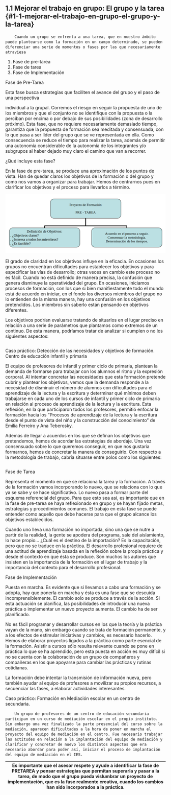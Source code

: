 ## 1.1 Mejorar el trabajo en grupo: El grupo y la tarea {#1-1-mejorar-el-trabajo-en-grupo-el-grupo-y-la-tarea}

        Cuando un grupo se enfrenta a una tarea, que en nuestro ámbito puede plantearse como la formación en un campo determinado, se pueden diferenciar una serie de momentos o fases por las que necesariamente atraviesa

1.  Fase de pre-tarea
2.  Fase de tarea
3.  Fase de Implementación

Fase de Pre-Tarea

Esta fase busca estrategias que faciliten el avance del grupo y el paso de una perspectiva

individual a la grupal. Corremos el riesgo en seguir la propuesta de uno de los miembros y que el conjunto no se identifique con la propuesta o la perciban por encima o por debajo de sus posibilidades (zona de desarrollo próximo). Esta fase, que no requiere necesariamente demasiado tiempo, garantiza que la propuesta de formación sea meditada y consensuada, con lo que pasa a ser líder del grupo que se ve representada en ella. Como consecuencia se reduce el tiempo para realizar la tarea, además de permitir una autonomía considerable de la autonomía de los integrantes y/o subgrupos al haber dejado muy claro el camino que van a recorrer.

¿Qué incluye esta fase?

En la fase de pre-tarea, se produce una aproximación de los puntos de vista. Han de quedar claros los objetivos de la formación o del grupo y como nos vamos a organizar para trabajar. Hemos de centrarnos pues en clarificar los objetivos y el proceso para llevarlos a término.

![](images/image5.png)

El grado de claridad en los objetivos influye en la eficacia. En ocasiones los grupos no encuentran dificultades para establecer los objetivos y para especificar las vías de desarrollo; otras veces en cambio este proceso no es fácil. Cuando no está definido de manera precisa, la confusión que genera disminuye la operatividad del grupo. En ocasiones, iniciamos procesos de formación, con los que si bien manifiestamente todo el mundo está de acuerdo en iniciar, en el fondo los diversos miembros del grupo no lo entienden de la misma manera, hay una confusión en los objetivos pretendidos. Los miembros sin saberlo están pensando en objetivos diferentes.

Los objetivos podrían evaluarse tratando de situarlos en el lugar preciso en relación a una serie de parámetros que plantamos como extremos de un continuo. De esta manera, podríamos tratar de analizar si cumplen o no los siguientes aspectos:

|  |
| --- |

Caso práctico: Detección de las necesidades y objetivos de formación. Centro de educación infantil y primaria

El equipo de profesores de infantil y primer ciclo de primaria, plantean la demanda de formarse para trabajar con los alumnos el ritmo y la expresión corporal. Al intentar concretar las necesidades que esta formación pretende cubrir y plantear los objetivos, vemos que la demanda responde a la necesidad de disminuir el número de alumnos con dificultades para el aprendizaje de la lectura y la escritura y determinar qué mínimos deben trabajarse en cada uno de los cursos de infantil y primer ciclo de primaria en relación al proceso de aprendizaje de la lectura y la escritura. Esta reflexión, en la que participaron todos los profesores, permitió enfocar la formación hacia los “Procesos de aprendizaje de la lectura y la escritura desde el punto de vista del niño y la construcción del conocimiento” de Emilia Ferreiro y Ana Teberosky.

Además de llegar a acuerdos en los que se definan los objetivos que pretendemos, hemos de acordar las estrategias de abordaje. Una vez consensuado sobre lo que queremos conseguir, en que nos gustaría formarnos, hemos de concretar la manera de conseguirlo. Con respecto a la metodología de trabajo, cabría situarse entre polos como los siguientes:

|  |
| --- |

Fase de Tarea

Representa el momento en que se relaciona la tarea y la formación. A través de la formación vamos incorporando lo nuevo, que se relaciona con lo que ya se sabe y se hace significativo. Lo nuevo pasa a formar parte del esquema referencial del grupo. Para que esto sea así, es importante que en la fase de pre-tarea se haya reflexionado en grupo y se hayan fijado metas, estrategias y procedimientos comunes. El trabajo en esta fase se puede entender como aquello que debe hacerse para que el grupo alcance los objetivos establecidos.

Cuando uno lleva una formación no importada, sino una que se nutre a partir de la realidad, la gente se apodera del programa, sale del aislamiento, lo hace propio… ¿Cuál es el destino de la importación? Es la capacitación, pero que no se traduce en la práctica. El desarrollo profesional requiere de una actitud de aprendizaje basada en la reflexión sobre la propia práctica y desde el contexto en que ésta se produce. Son muchos los autores que insisten en la importancia de la formación en el lugar de trabajo y la importancia del contexto para el desarrollo profesional.  

Fase de Implementación

Puesta en marcha. Es evidente que si llevamos a cabo una formación y se adopta, hay que ponerla en marcha y ésta es una fase que se descuida incomprensiblemente. El cambio solo se produce a través de la acción. Si esta actuación se planifica, las posibilidades de introducir una nueva práctica o implementar un nuevo proyecto aumenta. El cambio ha de ser planificado.

No es fácil programar y desarrollar cursos en los que la teoría y la práctica vayan de la mano, sin embargo cuando se trata de formación permanente, y a los efectos de estimular iniciativas y cambios, es necesario hacerlo. Hemos de elaborar proyectos ligados a la práctica como parte esencial de la formación. Asistir a cursos sólo resulta relevante cuando se pone en práctica lo que se ha aprendido, pero esta puesta en acción es muy difícil si no se cuenta con la colaboración de un grupo de compañeros y compañeras en los que apoyarse para cambiar las prácticas y rutinas cotidianas.

La formación debe intentar la transmisión de información nueva, pero también ayudar al equipo de profesores a movilizar su propios recursos, a secuenciar las fases, a elaborar actividades interesantes.

Caso práctico: Formación en Mediación escolar en un centro de secundaria.

        Un grupo de profesores de un centro de educación secundaria participan en un curso de mediación escolar en el propio instituto. Sin embargo una vez finalizado la parte presencial del curso sobre la mediación, aparecen dificultades a la hora de poner en marcha el proyecto del equipo de mediación en el centro. Fue necesario trabajar las actitudes en relación a la implantación del equipo de mediación y clarificar y concretar de nuevo los distintos aspectos que era necesario abordar para poder así, iniciar el proceso de implantación del equipo de mediación en el IES.

| Es importante que el asesor respete y ayude a identificar la fase de PRETAREA y pensar estrategias que permitan superarla y pasar a la tarea, de modo que el grupo pueda vislumbrar un proyecto de implementación, que es la fase realmente creativa, cuando los cambios han sido incorporados a la práctica. |
| --- |